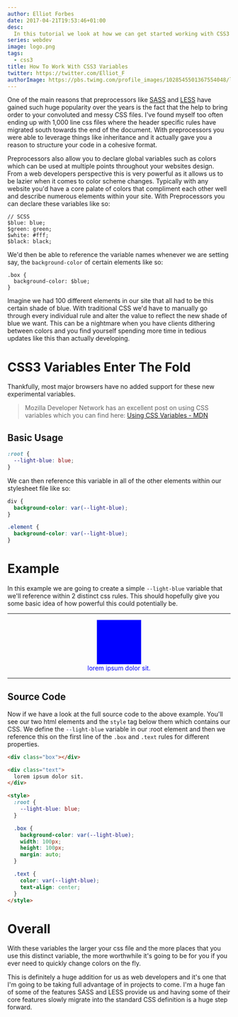 ```yaml
---
author: Elliot Forbes
date: 2017-04-21T19:53:46+01:00
desc:
  In this tutorial we look at how we can get started working with CSS3 variables
series: webdev
image: logo.png
tags:
  - css3
title: How To Work With CSS3 Variables
twitter: https://twitter.com/Elliot_F
authorImage: https://pbs.twimg.com/profile_images/1028545501367554048/lzr43cQv_400x400.jpg
---
```


One of the main reasons that preprocessors like [SASS](http://sass-lang.com/)
and [LESS](http://lesscss.org/) have gained such huge popularity over the years
is the fact that the help to bring order to your convoluted and messy CSS files.
I've found myself too often ending up with 1,000 line css files where the header
specific rules have migrated south towards the end of the document. With
preprocessors you were able to leverage things like inheritance and it actually
gave you a reason to structure your code in a cohesive format.

Preprocessors also allow you to declare global variables such as colors which
can be used at multiple points throughout your websites design. From a web
developers perspective this is very powerful as it allows us to be lazier when
it comes to color scheme changes. Typically with any website you'd have a core
palate of colors that compliment each other well and describe numerous elements
within your site. With Preprocessors you can declare these variables like so:

```less
// SCSS
$blue: blue;
$green: green;
$white: #fff;
$black: black;
```

We'd then be able to reference the variable names whenever we are setting say,
the `background-color` of certain elements like so:

```less
.box {
  background-color: $blue;
}
```

Imagine we had 100 different elements in our site that all had to be this
certain shade of blue. With traditional CSS we'd have to manually go through
every individual rule and alter the value to reflect the new shade of blue we
want. This can be a nightmare when you have clients dithering between colors and
you find yourself spending more time in tedious updates like this than actually
developing.

# CSS3 Variables Enter The Fold

Thankfully, most major browsers have no added support for these new experimental
variables.

> Mozilla Developer Network has an excellent post on using CSS variables which
> you can find here:
> [Using CSS Variables - MDN](https://developer.mozilla.org/en-US/docs/Web/CSS/Using_CSS_variables#Browser_compatibility)

## Basic Usage

```css
:root {
  --light-blue: blue;
}
```

We can then reference this variable in all of the other elements within our
stylesheet file like so:

```css
div {
  background-color: var(--light-blue);
}

.element {
  background-color: var(--light-blue);
}
```

# Example

In this example we are going to create a simple `--light-blue` variable that
we'll reference within 2 distinct css rules. This should hopefully give you some
basic idea of how powerful this could potentially be.

---

<div class="box"></div>

<div class="text">
lorem ipsum dolor sit.
</div>

---

<style>
:root {
  --light-blue: blue;
}

.box {
  background-color: var(--light-blue);
  width: 100px;
  height: 100px;
  margin: auto;
}

.text {
  color: var(--light-blue);
  text-align: center;
}
</style>

## Source Code

Now if we have a look at the full source code to the above example. You'll see
our two html elements and the `style` tag below them which contains our CSS. We
define the `--light-blue` variable in our :root element and then we reference
this on the first line of the `.box` and `.text` rules for different properties.

```html
<div class="box"></div>

<div class="text">
  lorem ipsum dolor sit.
</div>

<style>
  :root {
    --light-blue: blue;
  }

  .box {
    background-color: var(--light-blue);
    width: 100px;
    height: 100px;
    margin: auto;
  }

  .text {
    color: var(--light-blue);
    text-align: center;
  }
</style>
```

# Overall

With these variables the larger your css file and the more places that you use
this distinct variable, the more worthwhile it's going to be for you if you ever
need to quickly change colors on the fly.

This is definitely a huge addition for us as web developers and it's one that
I'm going to be taking full advantage of in projects to come. I'm a huge fan of
some of the features SASS and LESS provide us and having some of their core
features slowly migrate into the standard CSS definition is a huge step forward.
